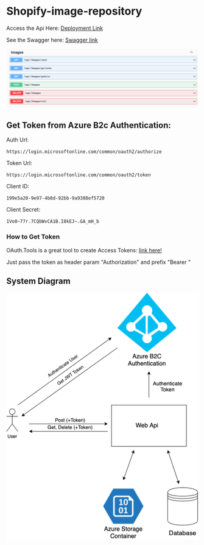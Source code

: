 # Shopify-image-repository

Access the Api Here: [Deployment Link](https://shopify-image-repository-api.azurewebsites.net/)

See the Swagger here: [Swagger link](https://shopify-image-repository-api.azurewebsites.net/swagger/index.html)

![Endpoints Image](./readmeFiles/endpoints.png)

## Get Token from Azure B2c Authentication:
    
Auth Url:
````
https://login.microsoftonline.com/common/oauth2/authorize
````

Token Url:
````
https://login.microsoftonline.com/common/oauth2/token
````

Client ID:
````
199e5a20-9e97-4b8d-92bb-9a9388ef5720
````

Client Secret:
````
1Vo0~77r.7CQbWvCA1B.I8kEJ~.GA_mH_b
````

### How to Get Token
OAuth.Tools is a great tool to create Access Tokens: [link here!](https://oauth.tools/)


Just pass the token as header param "Authorization" and prefix "Bearer "



## System Diagram



![System Diagram](./readmeFiles/diagram.png)